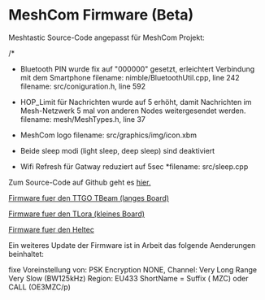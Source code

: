 # MeshCom Firmware (Beta)

Meshtastic Source-Code angepasst für MeshCom Projekt:

/*
* Bluetooth PIN wurde fix auf "000000" gesetzt, erleichtert Verbindung mit dem Smartphone
filename: nimble/BluetoothUtil.cpp, line 242
filename: src/coniguration.h, line 592
* HOP_Limit für Nachrichten wurde auf 5 erhöht, damit Nachrichten im Mesh-Netzwerk 5 mal von anderen Nodes weitergesendet werden.
filename: mesh/MeshTypes.h, line 37
* MeshCom logo
filename: src/graphics/img/icon.xbm
* Beide sleep modi (light sleep, deep sleep) sind deaktiviert

* Wifi Refresh für Gatway reduziert auf 5sec
*filename: src/sleep.cpp

Zum Source-Code auf Github geht es [hier.](https://github.com/isemann/MeshCom)

[Firmware fuer den TTGO TBeam (langes Board)](https://isemann.at/files/tbeam_meshcom_1.2.48_v0.9.bin)

[Firmware fuer den TLora (kleines Board)](https://isemann.at/files/tlora-v2_meshcom_1.2.48_v0.9.bin)

[Firmware fuer den Heltec](https://isemann.at/files/heltec-v2_meshcom_1.2.48_v0.9.bin)


Ein weiteres Update der Firmware ist in Arbeit das folgende Aenderungen beinhaltet:

fixe Voreinstellung von:
PSK Encryption NONE,
Channel: Very Long Range Very Slow (BW125kHz)
Region: EU433
ShortName = Suffix ( MZC) oder CALL (OE3MZC/p)

